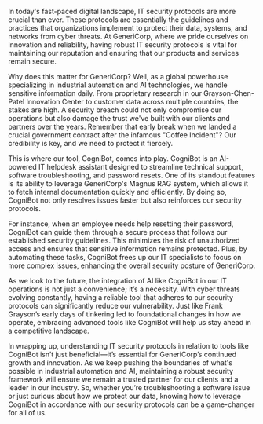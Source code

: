 In today's fast-paced digital landscape, IT security protocols are more crucial than ever. These protocols are essentially the guidelines and practices that organizations implement to protect their data, systems, and networks from cyber threats. At GeneriCorp, where we pride ourselves on innovation and reliability, having robust IT security protocols is vital for maintaining our reputation and ensuring that our products and services remain secure.

Why does this matter for GeneriCorp? Well, as a global powerhouse specializing in industrial automation and AI technologies, we handle sensitive information daily. From proprietary research in our Grayson-Chen-Patel Innovation Center to customer data across multiple countries, the stakes are high. A security breach could not only compromise our operations but also damage the trust we've built with our clients and partners over the years. Remember that early break when we landed a crucial government contract after the infamous "Coffee Incident"? Our credibility is key, and we need to protect it fiercely.

This is where our tool, CogniBot, comes into play. CogniBot is an AI-powered IT helpdesk assistant designed to streamline technical support, software troubleshooting, and password resets. One of its standout features is its ability to leverage GeneriCorp's Magnus RAG system, which allows it to fetch internal documentation quickly and efficiently. By doing so, CogniBot not only resolves issues faster but also reinforces our security protocols. 

For instance, when an employee needs help resetting their password, CogniBot can guide them through a secure process that follows our established security guidelines. This minimizes the risk of unauthorized access and ensures that sensitive information remains protected. Plus, by automating these tasks, CogniBot frees up our IT specialists to focus on more complex issues, enhancing the overall security posture of GeneriCorp.

As we look to the future, the integration of AI like CogniBot in our IT operations is not just a convenience; it’s a necessity. With cyber threats evolving constantly, having a reliable tool that adheres to our security protocols can significantly reduce our vulnerability. Just like Frank Grayson’s early days of tinkering led to foundational changes in how we operate, embracing advanced tools like CogniBot will help us stay ahead in a competitive landscape.

In wrapping up, understanding IT security protocols in relation to tools like CogniBot isn’t just beneficial—it’s essential for GeneriCorp’s continued growth and innovation. As we keep pushing the boundaries of what's possible in industrial automation and AI, maintaining a robust security framework will ensure we remain a trusted partner for our clients and a leader in our industry. So, whether you’re troubleshooting a software issue or just curious about how we protect our data, knowing how to leverage CogniBot in accordance with our security protocols can be a game-changer for all of us.
